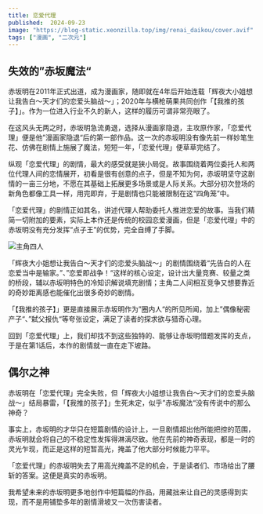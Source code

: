 ```yaml
---
title: 恋爱代理
published:  2024-09-23
image: "https://blog-static.xeonzilla.top/img/renai_daikou/cover.avif"
tags: ["漫画", "二次元"]
---
```

## 失效的”赤坂魔法“
赤坂明在2011年正式出道，成为漫画家，随即就在4年后开始连载「辉夜大小姐想让我告白～天才们的恋爱头脑战～」；2020年与横枪萌果共同创作「【我推的孩子】」。作为一位进入行业不久的新人，这样的履历可谓非常亮眼了。

在这风头无两之时，赤坂明急流勇退，选择从漫画家隐退，主攻原作家，「恋爱代理」便是他”漫画家隐退“后的第一部作品。这一次的赤坂明没有像先前一样妙笔生花、仿佛在剧情上施展了魔法，短短一年，「恋爱代理」便草草完结了。

纵观「恋爱代理」的剧情，最大的感受就是狭小局促。故事围绕着两位委托人和两位代理人间的恋情展开，初看是很有创意的点子，但是不知为何，赤坂明坚守这剧情的一亩三分地，不愿在其基础上拓展更多场景或是人际关系。大部分初次登场的新角色都像工具一样，用完即弃，于是剧情也只能被限制在这“四角笼”中。

「恋爱代理」的剧情正如其名，讲述代理人帮助委托人推进恋爱的故事。当我们精简一切附加的要素，实际上本作还是传统的校园恋爱漫画，但是「恋爱代理」中的赤坂明没有充分发挥“点子王”的优势，完全自缚了手脚。

![主角四人](https://blog-static.xeonzilla.top/img/renai_daikou/01.avif "主角四人")

「辉夜大小姐想让我告白～天才们的恋爱头脑战～」的剧情围绕着“先告白的人在恋爱当中是输家。”、”恋爱即战争！“这样的核心设定，设计出大量竞赛、较量之类的桥段，辅以赤坂明特色的冷知识解说填充剧情；主角二人间相互竞争又想要靠近的奇妙距离感也能催化出很多奇妙的剧情。

「【我推的孩子】」更是直接展示赤坂明作为”圈内人“的所见所闻，加上”偶像秘密产子“、”弑父报仇“等夸张设定，满足了读者的探求欲与猎奇心理。

回到「恋爱代理」上，我们却找不到这些独特的、能够让赤坂明借题发挥的支点，于是在第1话后，本作的剧情就一直在走下坡路。

## 偶尔之神
赤坂明在「恋爱代理」完全失败，但「辉夜大小姐想让我告白～天才们的恋爱头脑战～」结局暴雷，「【我推的孩子】」生死未定，似乎”赤坂魔法“没有传说中的那么神奇？

事实上，赤坂明的才华只在短篇剧情的设计上，一旦剧情超出他所能把控的范围，赤坂明就会将自己的不稳定性发挥得淋漓尽致。他在先前的神奇表现，都是一时的灵光乍现，而正是这样的短暂高光，掩盖了他大部分时候能力平平。

「恋爱代理」的赤坂明失去了用高光掩盖不足的机会，于是读者们、市场给出了腰斩的答案。这便是真实的赤坂明。

我希望未来的赤坂明更多地创作中短篇幅的作品，用藏拙来让自己的灵感得到实现，而不是用铺垫多年的剧情滑坡又一次伤害读者。